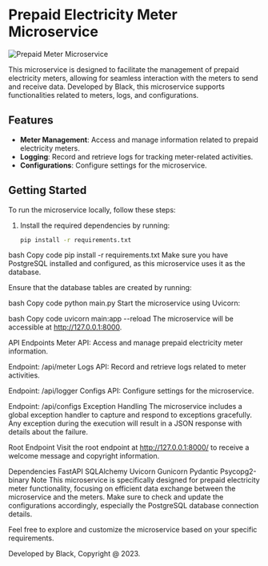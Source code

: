 # Prepaid Electricity Meter Microservice

![Prepaid Meter Microservice](microservice_image.png)

This microservice is designed to facilitate the management of prepaid electricity meters, allowing for seamless interaction with the meters to send and receive data. Developed by Black, this microservice supports functionalities related to meters, logs, and configurations.

## Features

- **Meter Management**: Access and manage information related to prepaid electricity meters.
- **Logging**: Record and retrieve logs for tracking meter-related activities.
- **Configurations**: Configure settings for the microservice.

## Getting Started

To run the microservice locally, follow these steps:

1. Install the required dependencies by running:

   ```bash
   pip install -r requirements.txt

bash
Copy code
pip install -r requirements.txt
Make sure you have PostgreSQL installed and configured, as this microservice uses it as the database.

Ensure that the database tables are created by running:

bash
Copy code
python main.py
Start the microservice using Uvicorn:

bash
Copy code
uvicorn main:app --reload
The microservice will be accessible at http://127.0.0.1:8000.

API Endpoints
Meter API: Access and manage prepaid electricity meter information.

Endpoint: /api/meter
Logs API: Record and retrieve logs related to meter activities.

Endpoint: /api/logger
Configs API: Configure settings for the microservice.

Endpoint: /api/configs
Exception Handling
The microservice includes a global exception handler to capture and respond to exceptions gracefully. Any exception during the execution will result in a JSON response with details about the failure.

Root Endpoint
Visit the root endpoint at http://127.0.0.1:8000/ to receive a welcome message and copyright information.

Dependencies
FastAPI
SQLAlchemy
Uvicorn
Gunicorn
Pydantic
Psycopg2-binary
Note
This microservice is specifically designed for prepaid electricity meter functionality, focusing on efficient data exchange between the microservice and the meters. Make sure to check and update the configurations accordingly, especially the PostgreSQL database connection details.

Feel free to explore and customize the microservice based on your specific requirements.

Developed by Black, Copyright @ 2023.





